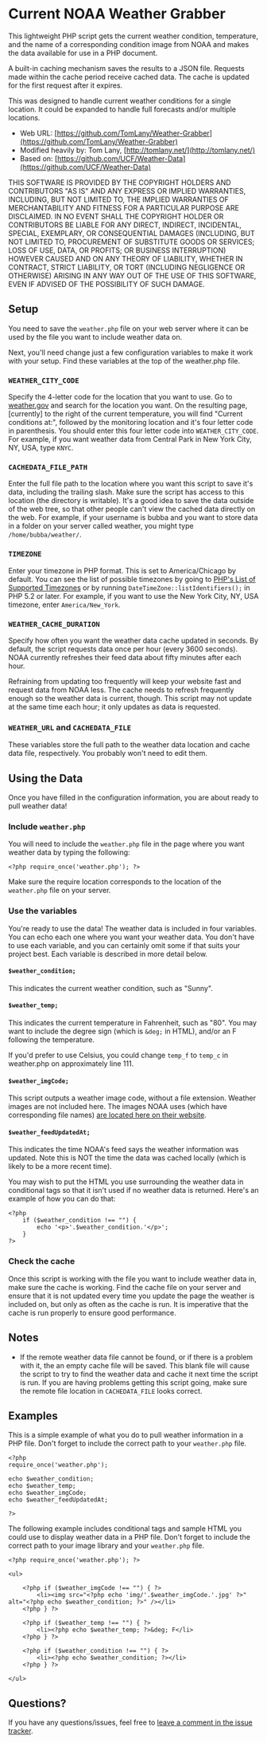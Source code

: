 # Current NOAA Weather Grabber

This lightweight PHP script gets the current weather condition, temperature, and the name of a corresponding condition image from NOAA and makes the data available for use in a PHP document.

A built-in caching mechanism saves the results to a JSON file. Requests made within the cache period receive cached data. The cache is updated for the first request after it expires.

This was designed to handle current weather conditions for a single location. It could be expanded to handle full forecasts and/or multiple locations.

* Web URL: [https://github.com/TomLany/Weather-Grabber](https://github.com/TomLany/Weather-Grabber)
* Modified heavily by: Tom Lany, [http://tomlany.net/](http://tomlany.net/)
* Based on: [https://github.com/UCF/Weather-Data](https://github.com/UCF/Weather-Data)

THIS SOFTWARE IS PROVIDED BY THE COPYRIGHT HOLDERS AND CONTRIBUTORS "AS IS" AND ANY EXPRESS OR IMPLIED WARRANTIES, INCLUDING, BUT NOT LIMITED TO, THE IMPLIED WARRANTIES OF MERCHANTABILITY AND FITNESS FOR A PARTICULAR PURPOSE ARE DISCLAIMED. IN NO EVENT SHALL THE COPYRIGHT HOLDER OR CONTRIBUTORS BE LIABLE FOR ANY DIRECT, INDIRECT, INCIDENTAL, SPECIAL, EXEMPLARY, OR CONSEQUENTIAL DAMAGES (INCLUDING, BUT NOT LIMITED TO, PROCUREMENT OF SUBSTITUTE GOODS OR SERVICES; LOSS OF USE, DATA, OR PROFITS; OR BUSINESS INTERRUPTION) HOWEVER CAUSED AND ON ANY THEORY OF LIABILITY, WHETHER IN CONTRACT, STRICT LIABILITY, OR TORT (INCLUDING NEGLIGENCE OR OTHERWISE) ARISING IN ANY WAY OUT OF THE USE OF THIS SOFTWARE, EVEN IF ADVISED OF THE POSSIBILITY OF SUCH DAMAGE.

## Setup
You need to save the `weather.php` file on your web server where it can be used by the file you want to include weather data on.

Next, you'll need change just a few configuration variables to make it work with your setup. Find these variables at the top of the weather.php file.

### `WEATHER_CITY_CODE`
Specify the 4-letter code for the location that you want to use. Go to [weather.gov](http://www.weather.gov/) and search for the location you want. On the resulting page, [currently] to the right of the current temperature, you will find "Current conditions at:", followed by the monitoring location and it's four letter code in parenthesis. You should enter this four letter code into `WEATHER_CITY_CODE`. For example, if you want weather data from Central Park in New York City, NY, USA, type `KNYC`.

### `CACHEDATA_FILE_PATH`
Enter the full file path to the location where you want this script to save it's data, including the trailing slash. Make sure the script has access to this location (the directory is writable). It's a good idea to save the data outside of the web tree, so that other people can't view the cached data directly on the web. For example, if your username is bubba and you want to store data in a folder on your server called weather, you might type `/home/bubba/weather/`.

### `TIMEZONE`
Enter your timezone in PHP format. This is set to America/Chicago by default. You can see the list of possible timezones by going to [PHP's List of Supported Timezones](http://php.net/manual/en/timezones.php) or by running `DateTimeZone::listIdentifiers();` in PHP 5.2 or later. For example, if you want to use the New York City, NY, USA timezone, enter `America/New_York`.

### `WEATHER_CACHE_DURATION`
Specify how often you want the weather data cache updated in seconds. By default, the script requests data once per hour (every 3600 seconds). NOAA currently refreshes their feed data about fifty minutes after each hour.

Refraining from updating too frequently will keep your website fast and request data from NOAA less. The cache needs to refresh frequently enough so the weather data is current, though. This script may not update at the same time each hour; it only updates as data is requested.

### `WEATHER_URL` and `CACHEDATA_FILE`
These variables store the full path to the weather data location and cache data file, respectively. You probably won't need to edit them.

## Using the Data
Once you have filled in the configuration information, you are about ready to pull weather data!

### Include `weather.php`
You will need to include the `weather.php` file in the page where you want weather data by typing the following:

	<?php require_once('weather.php'); ?>

Make sure the require location corresponds to the location of the `weather.php` file on your server.

### Use the variables
You're ready to use the data! The weather data is included in four variables. You can echo each one where you want your weather data. You don't have to use each variable, and you can certainly omit some if that suits your project best. Each variable is described in more detail below.

#### `$weather_condition;`
This indicates the current weather condition, such as "Sunny".

#### `$weather_temp;`
This indicates the current temperature in Fahrenheit, such as "80". You may want to include the degree sign (which is `&deg;` in HTML), and/or an F following the temperature.

If you'd prefer to use Celsius, you could change `temp_f` to `temp_c` in weather.php on approximately line 111.

#### `$weather_imgCode;`
This script outputs a weather image code, without a file extension. Weather images are not included here. The images NOAA uses (which have corresponding file names) [are located here on their website](http://w1.weather.gov/xml/current_obs/weather.php).

#### `$weather_feedUpdatedAt;`
This indicates the time NOAA's feed says the weather information was updated. Note this is NOT the time the data was cached locally (which is likely to be a more recent time).

You may wish to put the HTML you use surrounding the weather data in conditional tags so that it isn't used if no weather data is returned. Here's an example of how you can do that:

	<?php
		if ($weather_condition !== "") {
			echo '<p>'.$weather_condition.'</p>';
		}
	?>

### Check the cache
Once this script is working with the file you want to include weather data in, make sure the cache is working. Find the cache file on your server and ensure that it is not updated every time you update the page the weather is included on, but only as often as the cache is run. It is imperative that the cache is run properly to ensure good performance.

## Notes
* If the remote weather data file cannot be found, or if there is a problem with it, the an empty cache file will be saved. This blank file will cause the script to try to find the weather data and cache it next time the script is run. If you are having problems getting this script going, make sure the remote file location in `CACHEDATA_FILE` looks correct.

## Examples
This is a simple example of what you do to pull weather information in a PHP file. Don't forget to include the correct path to your `weather.php` file.

	<?php
	require_once('weather.php');
	
	echo $weather_condition;
	echo $weather_temp;
	echo $weather_imgCode;
	echo $weather_feedUpdatedAt;
	
	?>

The following example includes conditional tags and sample HTML you could use to display weather data in a PHP file. Don't forget to include the correct path to your image library and your `weather.php` file.

	<?php require_once('weather.php'); ?>
	
	<ul>
	
		<?php if ($weather_imgCode !== "") { ?>
			<li><img src="<?php echo 'img/'.$weather_imgCode.'.jpg' ?>" alt="<?php echo $weather_condition; ?>" /></li>
		<?php } ?>
	
		<?php if ($weather_temp !== "") { ?>
			<li><?php echo $weather_temp; ?>&deg; F</li>
		<?php } ?>
	
		<?php if ($weather_condition !== "") { ?>
			<li><?php echo $weather_condition; ?></li>
		<?php } ?>
	
	</ul>

## Questions?
If you have any questions/issues, feel free to [leave a comment in the issue tracker](https://github.com/TomLany/Weather-Grabber/issues).